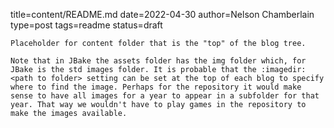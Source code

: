 title=content/README.md
date=2022-04-30
author=Nelson Chamberlain
type=post
tags=readme
status=draft
~~~~~~
Placeholder for content folder that is the "top" of the blog tree.

Note that in JBake the assets folder has the img folder which, for JBake is the std images folder. It is probable that the :imagedir: <path to folder> setting can be set at the top of each blog to specify where to find the image. Perhaps for the repository it would make sense to have all images for a year to appear in a subfolder for that year. That way we wouldn't have to play games in the repository to make the images available.